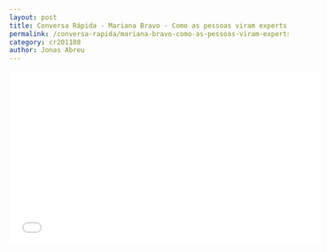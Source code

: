 ```yaml
---
layout: post
title: Conversa Rápida - Mariana Bravo - Como as pessoas viram experts
permalink: /conversa-rapida/mariana-bravo-como-as-pessoas-viram-experts
category: cr201108
author: Jonas Abreu
---
```


<iframe width="560" height="315" src="//www.youtube.com/embed/n7JKQJxL4nI" frameborder="0" allowfullscreen></iframe>
